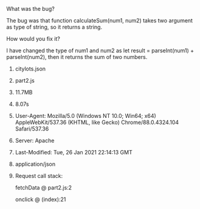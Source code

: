 What was the bug?

The bug was that function calculateSum(num1, num2) takes two argument as type of string, so it returns a string.

How would you fix it? 

I have changed the type of num1 and num2 as let result = parseInt(num1) + parseInt(num2), then it returns the sum of two numbers.

1. citylots.json

2. part2.js

3. 11.7MB

4. 8.07s

5. User-Agent: Mozilla/5.0 (Windows NT 10.0; Win64; x64) AppleWebKit/537.36 (KHTML, like Gecko) Chrome/88.0.4324.104 Safari/537.36

6. Server: Apache

7. Last-Modified: Tue, 26 Jan 2021 22:14:13 GMT

8. application/json

9. Request call stack: 

      fetchData @ part2.js:2
      
      onclick @ (index):21

  
